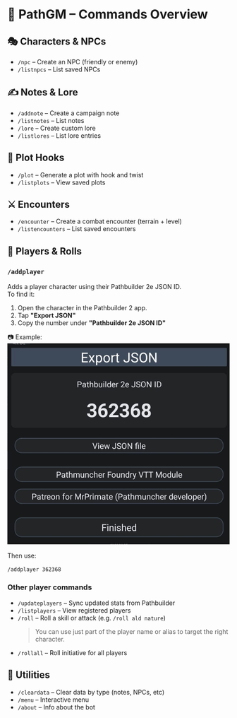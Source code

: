 # 📜 PathGM – Commands Overview

## 🎭 Characters & NPCs
- `/npc` – Create an NPC (friendly or enemy)
- `/listnpcs` – List saved NPCs

## ✍️ Notes & Lore
- `/addnote` – Create a campaign note
- `/listnotes` – List notes
- `/lore` – Create custom lore
- `/listlores` – List lore entries

## 📖 Plot Hooks
- `/plot` – Generate a plot with hook and twist
- `/listplots` – View saved plots

## ⚔️ Encounters
- `/encounter` – Create a combat encounter (terrain + level)
- `/listencounters` – List saved encounters

## 🎲 Players & Rolls

### `/addplayer`

Adds a player character using their Pathbuilder 2e JSON ID.  
To find it:

1. Open the character in the Pathbuilder 2 app.  
2. Tap **"Export JSON"**  
3. Copy the number under **"Pathbuilder 2e JSON ID"**

📷 Example:
![Pathbuilder ID example](./player-json-id.jpeg)

Then use:

```
/addplayer 362368
```

### Other player commands

- `/updateplayers` – Sync updated stats from Pathbuilder  
- `/listplayers` – View registered players  
- `/roll` – Roll a skill or attack (e.g. `/roll ald nature`)  
  > You can use just part of the player name or alias to target the right character.  
- `/rollall` – Roll initiative for all players

## 🧼 Utilities
- `/cleardata` – Clear data by type (notes, NPCs, etc)
- `/menu` – Interactive menu
- `/about` – Info about the bot
